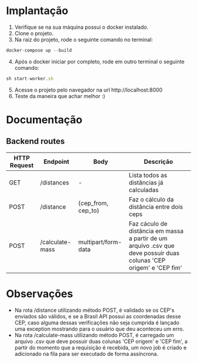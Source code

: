 # Implantação
  1. Verifique se na sua máquina possui o docker instalado.
  2. Clone o projeto.
  3. Na raiz do projeto, rode o seguinte comando no terminal: 
```jsx
docker-compose up --build
```     
  4. Após o docker iniciar por completo, rode em outro terminal o seguinte comando:
 ```jsx
sh start-worker.sh
```     
   5. Acesse o projeto pelo navegador na url http://localhost:8000
   6. Teste da maneira que achar melhor :)

# Documentação

## Backend routes

| HTTP Request | Endpoint | Body | Descrição |
| ------ | ------ | ------ | ------ |
| GET | /distances | - | Lista todos as distâncias já calculadas |
| POST | /distance | {cep_from, cep_to} | Faz o cálculo da distância entre dois ceps |
| POST | /calculate-mass | multipart/form-data | Faz cáculo de distância em massa a partir de um arquivo .csv que deve possuir duas colunas 'CEP origem' e 'CEP fim' |

# Observações
- Na rota /distance utilizando método POST, é validado se os CEP's enviados são válidos, e se a Brasil API possui as coordenadas desse CEP, caso alguma dessas verificações não seja cumprida é lançado uma exception mostrando para o usuário que deu aconteceu um erro.
- Na rota /calculate-mass utilizando método POST, é carregado um arquivo .csv que deve possuir duas colunas 'CEP origem' e 'CEP fim', a partir do momento que a requisição é recebida, um novo job é criado e adicionado na fila para ser executado de forma assíncrona.
